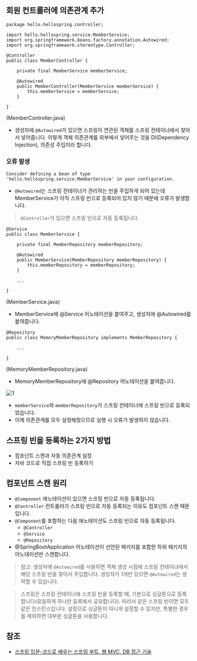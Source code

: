 ## 회원 컨트롤러에 의존관계 추가
```
package hello.hellospring.controller;

import hello.hellospring.service.MemberService;
import org.springframework.beans.factory.annotation.Autowired;
import org.springframework.stereotype.Controller;

@Controller
public class MemberController {

    private final MemberService memberService;

    @Autowired
    public MemberController(MemberService memberService) {
        this.memberService = memberService;
    }

}
```
(MemberController.java)
* 생성자에 ```@Autowired```가 있으면 스프링이 연관된 객체를 스프링 컨테이너에서 찾아서 넣어줍니다. 이렇게 객체 의존관계를 외부에서 넣어주는 것을 DI(Dependency Injection), 의존성 주입이라 합니다.

### 오류 발생
```
Consider defining a bean of type 'hello.hellospring.service.MemberService' in your configuration.
```
* ```@Autowired```는 스프링 컨테이너가 관리하는 빈을 주입하게 되어 있는데 MemberService가 아직 스프링 빈으로 등록되어 있지 않기 때문에 오류가 발생합니다.
> ```@Controller```가 있으면 스프링 빈으로 자동 등록됩니다.

```
@Service
public class MemberService {

    private final MemberRepository memberRepository;

    @Autowired
    public MemberService(MemberRepository memberRepository) {
        this.memberRepository = memberRepository;
    }
    
    ...

}
```
(MemberService.java)
* MemberService에 \@Service 어노테이션을 붙여주고, 생성자에 \@Autowired를 붙여줍니다.

```
@Repository
public class MemoryMemberRepository implements MemberRepository {

    ...

}
```
(MemoryMemberRepository.java)
* MemoryMemberRepository에 \@Repository 어노테이션을 붙여줍니다.

![1]()
* ```memberService```와 ```memberRepository```가 스프링 컨테이너에 스프링 빈으로 등록되었습니다.
* 이제 의존관계를 모두 설정해줬으므로 실행 시 오류가 발생하지 않습니다.

## 스프링 빈을 등록하는 2가지 방법
* 컴포넌트 스캔과 자동 의존관계 설정
* 자바 코드로 직접 스프링 빈 등록하기

## 컴포넌트 스캔 원리
* ```@Component``` 애노테이션이 있으면 스프링 빈으로 자동 등록됩니다.
* ```@Controller``` 컨트롤러가 스프링 빈으로 자동 등록되는 이유도 컴포넌트 스캔 때문입니다.
* ```@Component```를 포함하는 다음 애노테이션도 스프링 빈으로 자동 등록됩니다.
  * ```@Controller```
  * ```@Service```
  * ```@Repository```
* \@SpringBootApplication 어노테이션이 선언된 패키지를 포함한 하위 패키지의 어노테이션만 스캔합니다.

> 참고: 생성자에 ```@Autowired```를 사용하면 객체 생성 시점에 스프링 컨테이너에서 해당 스프링 빈을 찾아서 주입합니다. 생성자가 1개만 있으면 ```@Autowired```는 생략할 수 있습니다.

> 스프링은 스프링 컨테이너에 스프링 빈을 등록할 때, 기본으로 싱글톤으로 등록합니다(유일하게 하나만 등록해서 공유합니다). 따라서 같은 스프링 빈이면 모두 같은 인스턴스입니다. 설정으로 싱글톤이 아니게 설정할 수 있지만, 특별한 경우를 제외하면 대부분 싱글톤을 사용합니다.

## 참조
* [스프링 입문-코드로 배우는 스프링 부트, 웹 MVC, DB 접근 기술](https://www.inflearn.com/course/%EC%8A%A4%ED%94%84%EB%A7%81-%EC%9E%85%EB%AC%B8-%EC%8A%A4%ED%94%84%EB%A7%81%EB%B6%80%ED%8A%B8/dashboard)
